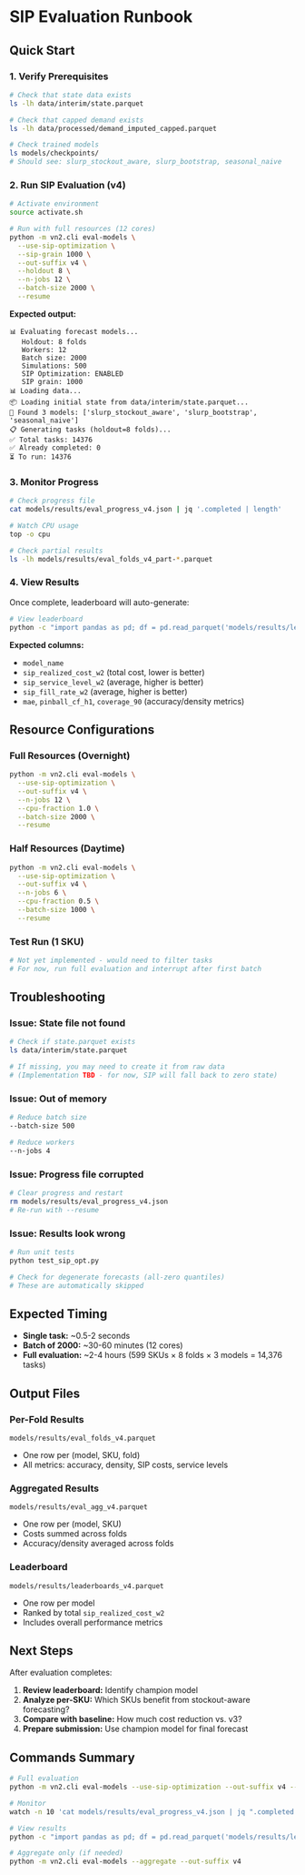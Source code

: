# SIP Evaluation Runbook

## Quick Start

### 1. Verify Prerequisites

```bash
# Check that state data exists
ls -lh data/interim/state.parquet

# Check that capped demand exists
ls -lh data/processed/demand_imputed_capped.parquet

# Check trained models
ls models/checkpoints/
# Should see: slurp_stockout_aware, slurp_bootstrap, seasonal_naive
```

### 2. Run SIP Evaluation (v4)

```bash
# Activate environment
source activate.sh

# Run with full resources (12 cores)
python -m vn2.cli eval-models \
  --use-sip-optimization \
  --sip-grain 1000 \
  --out-suffix v4 \
  --holdout 8 \
  --n-jobs 12 \
  --batch-size 2000 \
  --resume
```

**Expected output:**
```
📊 Evaluating forecast models...
   Holdout: 8 folds
   Workers: 12
   Batch size: 2000
   Simulations: 500
   SIP Optimization: ENABLED
   SIP grain: 1000
📊 Loading data...
📦 Loading initial state from data/interim/state.parquet...
🤖 Found 3 models: ['slurp_stockout_aware', 'slurp_bootstrap', 'seasonal_naive']
📋 Generating tasks (holdout=8 folds)...
✅ Total tasks: 14376
✅ Already completed: 0
⏳ To run: 14376
```

### 3. Monitor Progress

```bash
# Check progress file
cat models/results/eval_progress_v4.json | jq '.completed | length'

# Watch CPU usage
top -o cpu

# Check partial results
ls -lh models/results/eval_folds_v4_part-*.parquet
```

### 4. View Results

Once complete, leaderboard will auto-generate:

```bash
# View leaderboard
python -c "import pandas as pd; df = pd.read_parquet('models/results/leaderboards_v4.parquet'); print(df.to_string())"
```

**Expected columns:**
- `model_name`
- `sip_realized_cost_w2` (total cost, lower is better)
- `sip_service_level_w2` (average, higher is better)
- `sip_fill_rate_w2` (average, higher is better)
- `mae`, `pinball_cf_h1`, `coverage_90` (accuracy/density metrics)

## Resource Configurations

### Full Resources (Overnight)

```bash
python -m vn2.cli eval-models \
  --use-sip-optimization \
  --out-suffix v4 \
  --n-jobs 12 \
  --cpu-fraction 1.0 \
  --batch-size 2000 \
  --resume
```

### Half Resources (Daytime)

```bash
python -m vn2.cli eval-models \
  --use-sip-optimization \
  --out-suffix v4 \
  --n-jobs 6 \
  --cpu-fraction 0.5 \
  --batch-size 1000 \
  --resume
```

### Test Run (1 SKU)

```bash
# Not yet implemented - would need to filter tasks
# For now, run full evaluation and interrupt after first batch
```

## Troubleshooting

### Issue: State file not found

```bash
# Check if state.parquet exists
ls data/interim/state.parquet

# If missing, you may need to create it from raw data
# (Implementation TBD - for now, SIP will fall back to zero state)
```

### Issue: Out of memory

```bash
# Reduce batch size
--batch-size 500

# Reduce workers
--n-jobs 4
```

### Issue: Progress file corrupted

```bash
# Clear progress and restart
rm models/results/eval_progress_v4.json
# Re-run with --resume
```

### Issue: Results look wrong

```bash
# Run unit tests
python test_sip_opt.py

# Check for degenerate forecasts (all-zero quantiles)
# These are automatically skipped
```

## Expected Timing

- **Single task:** ~0.5-2 seconds
- **Batch of 2000:** ~30-60 minutes (12 cores)
- **Full evaluation:** ~2-4 hours (599 SKUs × 8 folds × 3 models = 14,376 tasks)

## Output Files

### Per-Fold Results
`models/results/eval_folds_v4.parquet`
- One row per (model, SKU, fold)
- All metrics: accuracy, density, SIP costs, service levels

### Aggregated Results
`models/results/eval_agg_v4.parquet`
- One row per (model, SKU)
- Costs summed across folds
- Accuracy/density averaged across folds

### Leaderboard
`models/results/leaderboards_v4.parquet`
- One row per model
- Ranked by total `sip_realized_cost_w2`
- Includes overall performance metrics

## Next Steps

After evaluation completes:

1. **Review leaderboard:** Identify champion model
2. **Analyze per-SKU:** Which SKUs benefit from stockout-aware forecasting?
3. **Compare with baseline:** How much cost reduction vs. v3?
4. **Prepare submission:** Use champion model for final forecast

## Commands Summary

```bash
# Full evaluation
python -m vn2.cli eval-models --use-sip-optimization --out-suffix v4 --n-jobs 12 --resume

# Monitor
watch -n 10 'cat models/results/eval_progress_v4.json | jq ".completed | length"'

# View results
python -c "import pandas as pd; df = pd.read_parquet('models/results/leaderboards_v4.parquet'); print(df[['model_name', 'sip_realized_cost_w2', 'sip_service_level_w2', 'mae']].to_string())"

# Aggregate only (if needed)
python -m vn2.cli eval-models --aggregate --out-suffix v4
```

